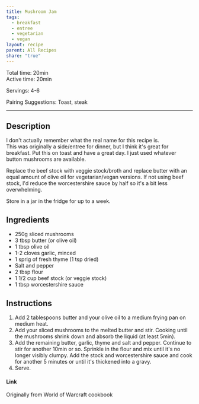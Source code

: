 ```yaml
---
title: Mushroom Jam
tags:
  - breakfast
  - entree
  - vegetarian
  - vegan
layout: recipe
parent: All Recipes
share: "true"
---
```

Total time: 20min  
Active time: 20min  
  
Servings: 4-6  
  
Pairing Suggestions: Toast, steak  
  
---  
## Description  
I don't actually remember what the real name for this recipe is.   
This was originally a side/entree for dinner, but I think it's great for breakfast. Put this on toast and have a great day. I just used whatever button mushrooms are available.  
  
Replace the beef stock with veggie stock/broth and replace butter with an equal amount of olive oil for vegetarian/vegan versions. If not using beef stock, I'd reduce the worcestershire sauce by half so it's a bit less overwhelming.  
  
Store in a jar in the fridge for up to a week.  
## Ingredients  
   
- 250g sliced mushrooms  
- 3 tbsp butter (or olive oil)  
- 1 tbsp olive oil  
- 1-2 cloves garlic, minced  
- 1 sprig of fresh thyme (1 tsp dried)  
- Salt and pepper  
- 2 tbsp flour  
- 1 1/2 cup beef stock (or veggie stock)  
- 1 tbsp worcestershire sauce  
  
  
## Instructions   
1. Add 2 tablespoons butter and your olive oil to a medium frying pan on medium heat.  
2. Add your sliced mushrooms to the melted butter and stir. Cooking until the mushrooms shrink down and absorb the liquid (at least 5min).  
3. Add the remaining butter, garlic, thyme and salt and pepper. Continue to stir for another 10min or so. Sprinkle in the flour and mix until it's no longer visibly clumpy. Add the stock and worcestershire sauce and cook for another 5 minutes or until it's thickened into a gravy.  
4. Serve.  
  
#### Link  
Originally from World of Warcraft cookbook